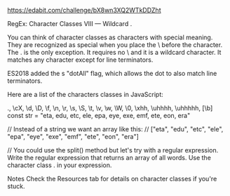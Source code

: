 https://edabit.com/challenge/bX8wn3XQ2WTkDDZht

RegEx: Character Classes VIII ⁠— Wildcard .

You can think of character classes as characters with special meaning. They are recognized as special when you place the \ before the character. The . is the only exception. It requires no \ and it is a wildcard character. It matches any character except for line terminators.

ES2018 added the s "dotAll" flag, which allows the dot to also match line terminators.

Here are a list of the characters classes in JavaScript:

., \cX, \d, \D, \f, \n, \r, \s, \S, \t, \v, \w, \W, \0, \xhh, \uhhhh, \uhhhhh, [\b]
const str = "eta, edu, etc, ele, epa, eye, exe, emf, ete, eon, era"

// Instead of a string we want an array like this:
// ["eta", "edu", "etc", "ele", "epa", "eye", "exe", "emf", "ete", "eon", "era"]

// You could use the split() method but let's try with a regular expression.
Write the regular expression that returns an array of all words. Use the character class . in your expression.

Notes
Check the Resources tab for details on character classes if you're stuck.